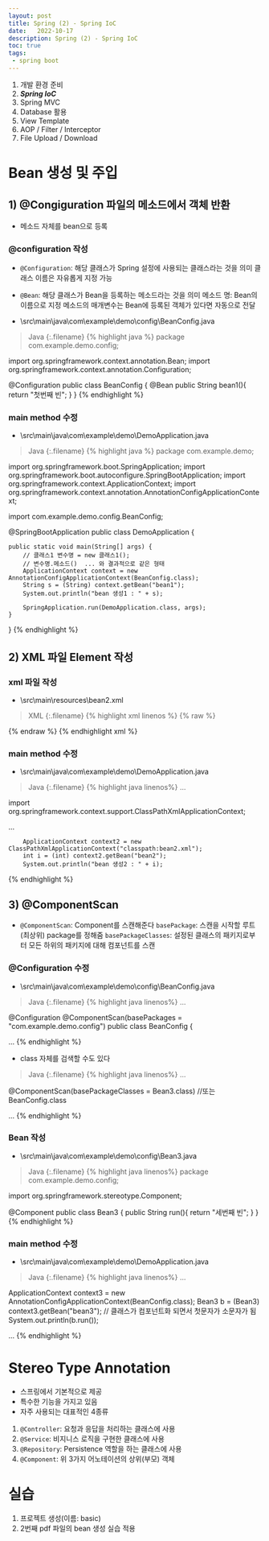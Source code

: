 ```yaml
---
layout: post
title: Spring (2) - Spring IoC
date:   2022-10-17
description: Spring (2) - Spring IoC
toc: true
tags:
 - spring boot
---
```


1. 개발 환경 준비
2. **_Spring IoC_**
3. Spring MVC
4. Database 활용
5. View Template
6. AOP / Filter / Interceptor
7. File Upload / Download


# Bean 생성 및 주입
## 1) @Congiguration 파일의 메소드에서 객체 반환
* 메소드 자체를 bean으로 등록

### @configuration 작성
* `@Configuration`: 해당 클래스가 Spring 설정에 사용되는 클래스라는 것을 의미
클래스 이름은 자유롭게 지정 가능

* `@Bean`: 해당 클래스가 Bean을 등록하는 메소드라는 것을 의미
메소드 명: Bean의 이름으로 지정
메소드의 매개변수는 Bean에 등록된 객체가 있다면 자동으로 전달

* \src\main\java\com\example\demo\config\BeanConfig.java

>Java
{:.filename}
{% highlight java %}
package com.example.demo.config;

import org.springframework.context.annotation.Bean;
import org.springframework.context.annotation.Configuration;

@Configuration
public class BeanConfig {
    @Bean
    public String bean1(){
        return "첫번째 빈";
    }
}
{% endhighlight %}


### main method 수정
* \src\main\java\com\example\demo\DemoApplication.java

>Java
{:.filename}
{% highlight java %}
package com.example.demo;

import org.springframework.boot.SpringApplication;
import org.springframework.boot.autoconfigure.SpringBootApplication;
import org.springframework.context.ApplicationContext;
import org.springframework.context.annotation.AnnotationConfigApplicationContext;

import com.example.demo.config.BeanConfig;

@SpringBootApplication
public class DemoApplication {

	public static void main(String[] args) {
		// 클래스1 변수명 = new 클래스1();
		// 변수명.메소드()  ... 와 결과적으로 같은 형태
		ApplicationContext context = new AnnotationConfigApplicationContext(BeanConfig.class);
		String s = (String) context.getBean("bean1");
		System.out.println("bean 생성1 : " + s);

		SpringApplication.run(DemoApplication.class, args);
	}
}
{% endhighlight %}

## 2) XML 파일 Element 작성

### xml 파일 작성
* \src\main\resources\bean2.xml

>XML
{:.filename}
{% highlight xml linenos %}
{% raw %}
<?xml version="1.0" encoding="UTF-8"?>
<beans xmlns="http://www.springframework.org/schema/beans" xmlns:xsi="http://www.w3.org/2001/XMLSchema-instance" xsi:schemaLocation="http://www.springframework.org/schema/beans
http://www.springframework.org/schema/beans/spring-beans.xsd">
    <bean id="bean2" class="java.lang.Integer">
        <constructor-arg value="2324" />
    </bean>
</beans>
{% endraw %}
{% endhighlight xml %}

### main method 수정
* \src\main\java\com\example\demo\DemoApplication.java

>Java
{:.filename}
{% highlight java linenos%}
...

import org.springframework.context.support.ClassPathXmlApplicationContext;

...

        ApplicationContext context2 = new ClassPathXmlApplicationContext("classpath:bean2.xml");
        int i = (int) context2.getBean("bean2");
        System.out.println("bean 생성2 : " + i);
{% endhighlight %}

## 3) @ComponentScan
* `@ComponentScan`: Component를 스캔해준다
`basePackage`: 스캔을 시작할 루트(최상위) package를 정해줌
`basePackageClasses`: 설정된 클래스의 패키지로부터 모든 하위의 패키지에 대해 컴포넌트를 스캔

### @Configuration 수정
* \src\main\java\com\example\demo\config\BeanConfig.java

>Java
{:.filename}
{% highlight java linenos%}
...

@Configuration
@ComponentScan(basePackages = "com.example.demo.config")
public class BeanConfig {

...
{% endhighlight %}

* class 자체를 검색할 수도 있다

>Java
{:.filename}
{% highlight java linenos%}
...

@ComponentScan(basePackageClasses = Bean3.class) //또는 BeanConfig.class

...
{% endhighlight %}


### Bean 작성
* \src\main\java\com\example\demo\config\Bean3.java

>Java
{:.filename}
{% highlight java linenos%}
package com.example.demo.config;

import org.springframework.stereotype.Component;

@Component
public class Bean3 {
    public String run(){
        return "세번째 빈";
    }
}
{% endhighlight %}

### main method 수정
* \src\main\java\com\example\demo\DemoApplication.java

>Java
{:.filename}
{% highlight java linenos%}
...

ApplicationContext context3 = new AnnotationConfigApplicationContext(BeanConfig.class);
Bean3 b = (Bean3) context3.getBean("bean3"); // 클래스가 컴포넌트화 되면서 첫문자가 소문자가 됨
System.out.println(b.run());

...
{% endhighlight %}

# Stereo Type Annotation
* 스프링에서 기본적으로 제공
* 특수한 기능을 가지고 있음
* 자주 사용되는 대표적인 4종류
1. `@Controller`: 요청과 응답을 처리하는 클래스에 사용
2. `@Service`: 비지니스 로직을 구현한 클래스에 사용
3. `@Repository`: Persistence 역할을 하는 클래스에 사용
4. `@Component`: 위 3가지 어노테이션의 상위(부모) 객체

# 실습
1. 프로젝트 생성(이름: basic)
2. 2번째 pdf 파일의 bean 생성 실습 적용
